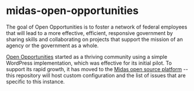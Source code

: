 midas-open-opportunities
========================

The goal of Open Opportunities is to foster a network of federal employees that will lead to a more effective, efficient, responsive government by sharing skills and collaborating on projects that support the mission of an agency or the government as a whole.

[Open Opportunities](http://gsablogs.gsa.gov/dsic/category/open-opportunities/) started as a thriving community using a simple WordPress implementation, which was effective for its initial pilot. To support its rapid growth, it has moved to the [Midas open source platform](https://github.com/18F/midas) -- this repository will host custom configuration and the list of issues that are specific to this instance.

